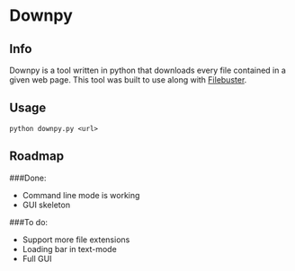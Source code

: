 # Downpy

## Info

Downpy is a tool written in python that downloads every file contained in a given web page. This tool was built to use along with [Filebuster](http://rogeriopvl.com/filebuster).

## Usage

	python downpy.py <url>

## Roadmap

###Done:

- Command line mode is working
- GUI skeleton

###To do:

- Support more file extensions
- Loading bar in text-mode
- Full GUI
